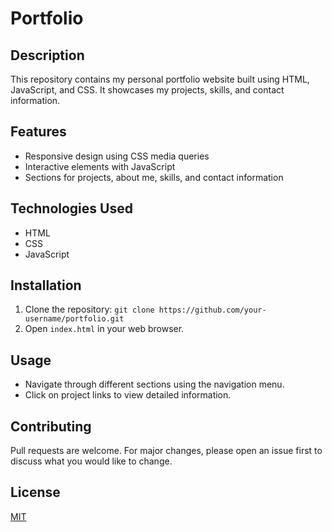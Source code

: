 # Portfolio

## Description
This repository contains my personal portfolio website built using HTML, JavaScript, and CSS. It showcases my projects, skills, and contact information.

## Features
- Responsive design using CSS media queries
- Interactive elements with JavaScript
- Sections for projects, about me, skills, and contact information

## Technologies Used
- HTML
- CSS
- JavaScript

## Installation
1. Clone the repository: `git clone https://github.com/your-username/portfolio.git`
2. Open `index.html` in your web browser.

## Usage
- Navigate through different sections using the navigation menu.
- Click on project links to view detailed information.

## Contributing
Pull requests are welcome. For major changes, please open an issue first to discuss what you would like to change.

## License
[MIT](https://choosealicense.com/licenses/mit/)
